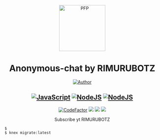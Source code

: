<div align="center">
<img src="https://i.ibb.co/HBYHv0X/20220818-073131.jpg" width="150" height="150" border="0" alt="PFP">

# Anonymous-chat by RIMURUBOTZ

<p align="center">
  <a href="https://github.com/LoL-Human"><img title="Author" src="https://img.shields.io/badge/Author-RIMURUBOTZ-blueviolet.svg?style=for-the-badge&logo=github" /></a>
</p>

## [![JavaScript](https://img.shields.io/badge/JavaScript-d6cc0f?style=for-the-badge&logo=javascript&logoColor=white)](https://www.javascript.com) [![NodeJS](https://img.shields.io/badge/Node.js-43853D?style=for-the-badge&logo=node.js&logoColor=white)](https://nodejs.org/) [![NodeJS](https://img.shields.io/badge/SQLite3-000000?style=for-the-badge&logo=sqlite&logoColor=white)](https://www.sqlite.org)

[![CodeFactor](https://www.codefactor.io/repository/github/lol-human/bot-wa/badge/master)](https://www.codefactor.io/repository/github/lol-human/bot-wa/overview/master) [![](https://img.shields.io/github/repo-size/LoL-Human/bot-wa)](https://github.com/LoL-Human/bot-wa/) [![](https://img.shields.io/github/forks/LoL-Human/bot-wa.svg)](https://github.com/LoL-Human/bot-wa/network/members) [![](https://img.shields.io/github/stars/LoL-Human/bot-wa.svg)](https://github.com/LoL-Human/bot-wa/network/members)

Subscribe yt RIMURUBOTZ

</div>



```Install
$ 
$ knex migrate:latest
```



 
